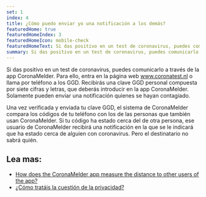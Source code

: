 ```yaml
---
set: 1
index: 4
title: ¿Cómo puedo enviar yo una notificación a los demás?
featuredHome: true
featuredHomeIndex: 3
featuredHomeIcon: mobile-check
featuredHomeText: Si das positivo en un test de coronavirus, puedes comunicarlo...
summary: Si das positivo en un test de coronavirus, puedes comunicarlo...
---
```

Si das positivo en un test de coronavirus, puedes comunicarlo a través de la app CoronaMelder. Para ello, entra en la página web www.coronatest.nl o llama por teléfono a los GGD. Recibirás una clave GGD personal compuesta por siete cifras y letras, que deberás introducir en la app CoronaMelder. Solamente pueden enviar una notificación quienes se hayan contagiado.

Una vez verificada y enviada tu clave GGD, el sistema de CoronaMelder compara los códigos de tu teléfono con los de las personas que también usan CoronaMelder. Si tu código ha estado cerca del de otra persona, ese usuario de CoronaMelder recibirá una notificación en la que se le indicará que ha estado cerca de alguien con coronavirus. Pero el destinatario no sabrá quién. 

## Lea mas:
- [How does the CoronaMelder app measure the distance to other users of the app?](/{{page.lang}}/faq/2-1-hoe-meet-coronamelder-de-afstand) 
- [¿Cómo tratáis la cuestión de la privacidad?](/{{page.lang}}/faq/2-8-hoe-zit-het-met-mijn-privacy)
